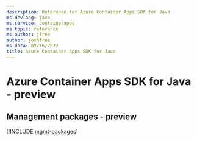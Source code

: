 ```yaml
---
description: Reference for Azure Container Apps SDK for Java
ms.devlang: java
ms.service: containerapps
ms.topic: reference
ms.author: jfree
author: joshfree
ms.data: 09/16/2022
title: Azure Container Apps SDK for Java
---
```

# Azure Container Apps SDK for Java - preview

## Management packages - preview
[!INCLUDE [mgmt-packages](container-apps-mgmt-index.md)]